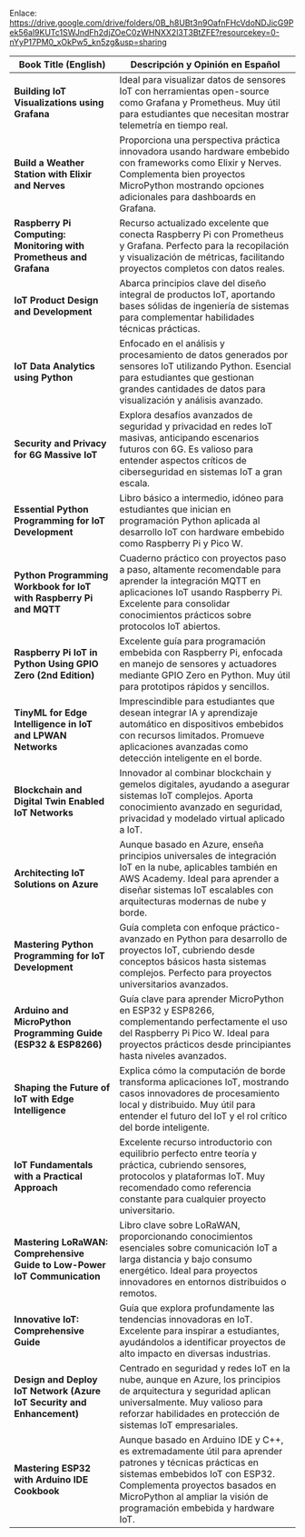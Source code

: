 


Enlace: https://drive.google.com/drive/folders/0B_h8UBt3n9OafnFHcVdoNDJicG9Pek56al9KUTc1SWJndFh2djZOeC0zWHNXX2l3T3BtZFE?resourcekey=0-nYyP17PM0_xOkPw5_kn5zg&usp=sharing

| Book Title (English)                                                    | Descripción y Opinión en Español                                                                                                                                                                                                                                                                                                                                                                                |
|-------------------------------------------------------------------------|------------------------------------------------------------------------------------------------------------------------------------------------------------------------------------------------------------------------------------------------------------------------------------------------------------------------------------------------------------------------------------------------------------------|
| **Building IoT Visualizations using Grafana**                           | Ideal para visualizar datos de sensores IoT con herramientas open-source como Grafana y Prometheus. Muy útil para estudiantes que necesitan mostrar telemetría en tiempo real.                                                                                                                                                                                                                                  |
| **Build a Weather Station with Elixir and Nerves**                      | Proporciona una perspectiva práctica innovadora usando hardware embebido con frameworks como Elixir y Nerves. Complementa bien proyectos MicroPython mostrando opciones adicionales para dashboards en Grafana.                                                                                                                                                                                                   |
| **Raspberry Pi Computing: Monitoring with Prometheus and Grafana**      | Recurso actualizado excelente que conecta Raspberry Pi con Prometheus y Grafana. Perfecto para la recopilación y visualización de métricas, facilitando proyectos completos con datos reales.                                                                                                                                                                                                                     |
| **IoT Product Design and Development**                                  | Abarca principios clave del diseño integral de productos IoT, aportando bases sólidas de ingeniería de sistemas para complementar habilidades técnicas prácticas.                                                                                                                                                                                                                                                 |
| **IoT Data Analytics using Python**                                     | Enfocado en el análisis y procesamiento de datos generados por sensores IoT utilizando Python. Esencial para estudiantes que gestionan grandes cantidades de datos para visualización y análisis avanzado.                                                                                                                                                                                                        |
| **Security and Privacy for 6G Massive IoT**                             | Explora desafíos avanzados de seguridad y privacidad en redes IoT masivas, anticipando escenarios futuros con 6G. Es valioso para entender aspectos críticos de ciberseguridad en sistemas IoT a gran escala.                                                                                                                                                                                                     |
| **Essential Python Programming for IoT Development**                    | Libro básico a intermedio, idóneo para estudiantes que inician en programación Python aplicada al desarrollo IoT con hardware embebido como Raspberry Pi y Pico W.                                                                                                                                                                                                                                                |
| **Python Programming Workbook for IoT with Raspberry Pi and MQTT**      | Cuaderno práctico con proyectos paso a paso, altamente recomendable para aprender la integración MQTT en aplicaciones IoT usando Raspberry Pi. Excelente para consolidar conocimientos prácticos sobre protocolos IoT abiertos.                                                                                                                                                                                   |
| **Raspberry Pi IoT in Python Using GPIO Zero (2nd Edition)**            | Excelente guía para programación embebida con Raspberry Pi, enfocada en manejo de sensores y actuadores mediante GPIO Zero en Python. Muy útil para prototipos rápidos y sencillos.                                                                                                                                                                                                                              |
| **TinyML for Edge Intelligence in IoT and LPWAN Networks**              | Imprescindible para estudiantes que desean integrar IA y aprendizaje automático en dispositivos embebidos con recursos limitados. Promueve aplicaciones avanzadas como detección inteligente en el borde.                                                                                                                                                                                                        |
| **Blockchain and Digital Twin Enabled IoT Networks**                    | Innovador al combinar blockchain y gemelos digitales, ayudando a asegurar sistemas IoT complejos. Aporta conocimiento avanzado en seguridad, privacidad y modelado virtual aplicado a IoT.                                                                                                                                                                                                                       |
| **Architecting IoT Solutions on Azure**                                 | Aunque basado en Azure, enseña principios universales de integración IoT en la nube, aplicables también en AWS Academy. Ideal para aprender a diseñar sistemas IoT escalables con arquitecturas modernas de nube y borde.                                                                                                                                                                                         |
| **Mastering Python Programming for IoT Development**                    | Guía completa con enfoque práctico-avanzado en Python para desarrollo de proyectos IoT, cubriendo desde conceptos básicos hasta sistemas complejos. Perfecto para proyectos universitarios avanzados.                                                                                                                                                                                                             |
| **Arduino and MicroPython Programming Guide (ESP32 & ESP8266)**         | Guía clave para aprender MicroPython en ESP32 y ESP8266, complementando perfectamente el uso del Raspberry Pi Pico W. Ideal para proyectos prácticos desde principiantes hasta niveles avanzados.                                                                                                                                                                                                                |
| **Shaping the Future of IoT with Edge Intelligence**                    | Explica cómo la computación de borde transforma aplicaciones IoT, mostrando casos innovadores de procesamiento local y distribuido. Muy útil para entender el futuro del IoT y el rol crítico del borde inteligente.                                                                                                                                                                                              |
| **IoT Fundamentals with a Practical Approach**                          | Excelente recurso introductorio con equilibrio perfecto entre teoría y práctica, cubriendo sensores, protocolos y plataformas IoT. Muy recomendado como referencia constante para cualquier proyecto universitario.                                                                                                                                                                                               |
| **Mastering LoRaWAN: Comprehensive Guide to Low-Power IoT Communication** | Libro clave sobre LoRaWAN, proporcionando conocimientos esenciales sobre comunicación IoT a larga distancia y bajo consumo energético. Ideal para proyectos innovadores en entornos distribuidos o remotos.                                                                                                                                                                                                        |
| **Innovative IoT: Comprehensive Guide**                                 | Guía que explora profundamente las tendencias innovadoras en IoT. Excelente para inspirar a estudiantes, ayudándolos a identificar proyectos de alto impacto en diversas industrias.                                                                                                                                                                                                                              |
| **Design and Deploy IoT Network (Azure IoT Security and Enhancement)**  | Centrado en seguridad y redes IoT en la nube, aunque en Azure, los principios de arquitectura y seguridad aplican universalmente. Muy valioso para reforzar habilidades en protección de sistemas IoT empresariales.                                                                                                                                                                                              |
| **Mastering ESP32 with Arduino IDE Cookbook**                           | Aunque basado en Arduino IDE y C++, es extremadamente útil para aprender patrones y técnicas prácticas en sistemas embebidos IoT con ESP32. Complementa proyectos basados en MicroPython al ampliar la visión de programación embebida y hardware IoT.                                                                                                                                                             |
